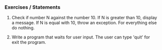 ### Exercises / Statements

1. Check if number N against the number 10.
   If N is greater than 10, display a message.
   If N is equal with 10, throw an exception.
   For everything else do nothing.
    
2. Write a program that waits for user input.
   The user can type 'quit' for exit the program.